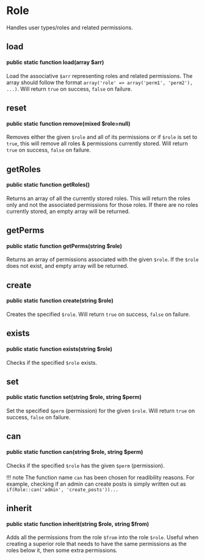 # Role
Handles user types/roles and related permissions.

## load
#### public static function load(array $arr)
Load the associative `$arr` representing roles and related permissions. The
array should follow the format `array('role' => array('perm1', 'perm2'), ...)`. Will
return `true` on success, `false` on failure.

## reset
#### public static function remove(mixed $role=null)
Removes either the given `$role` and all of its permissions or if `$role` is set to
`true`, this will remove all roles & permissions currently stored. Will return `true` on
success, `false` on failure.

## getRoles
#### public static function getRoles()
Returns an array of all the currently stored roles. This will return the roles only
and not the associated permissions for those roles. If there are no roles currently
stored, an empty array will be returned.

## getPerms
#### public static function getPerms(string $role)
Returns an array of permissions associated with the given `$role`. If the `$role`
does not exist, and empty array will be returned.

## create
#### public static function create(string $role)
Creates the specified `$role`. Will return `true` on success, `false` on failure.

## exists
#### public static function exists(string $role)
Checks if the specified `$role` exists.

## set
#### public static function set(string $role, string $perm)
Set the specified `$perm` (permission) for the given `$role`. Will return `true`
on success, `false` on failure.

## can
#### public static function can(string $role, string $perm)
Checks if the specified `$role` has the given `$perm` (permission).

!!! note
    The function name `can` has been chosen for readibility reasons. For example,
    checking if an admin can create posts is simply written out as
    `if(Role::can('admin', 'create_posts'))...`

## inherit
#### public static function inherit(string $role, string $from)
Adds all the permissions from the role `$from` into the role `$role`. Useful when
creating a superior role that needs to have the same permissions as the roles below it,
then some extra permissions.
